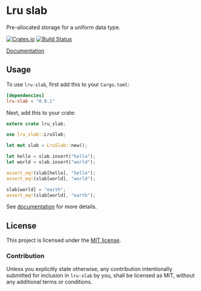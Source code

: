 # Lru slab

Pre-allocated storage for a uniform data type.

[![Crates.io](https://img.shields.io/crates/v/slab.svg?maxAge=2592000)](https://crates.io/crates/slab)
[![Build Status](https://travis-ci.org/StoneDot/lru-slab.svg?branch=master)](https://travis-ci.org/StoneDot/lru-slab)

[Documentation](https://docs.rs/lru-slab/0.1.0/lru-slab/)

## Usage

To use `lru-slab`, first add this to your `Cargo.toml`:

```toml
[dependencies]
lru-slab = "0.0.1"
```

Next, add this to your crate:

```rust
extern crate lru_slab;

use lru_slab::LruSlab;

let mut slab = LruSlab::new();

let hello = slab.insert("hello");
let world = slab.insert("world");

assert_eq!(slab[hello], "hello");
assert_eq!(slab[world], "world");

slab[world] = "earth";
assert_eq!(slab[world], "earth");
```

See [documentation](https://docs.rs/lru-slab) for more details.

## License

This project is licensed under the [MIT license](LICENSE).

### Contribution

Unless you explicitly state otherwise, any contribution intentionally submitted
for inclusion in `lru-slab` by you, shall be licensed as MIT, without any additional
terms or conditions.
